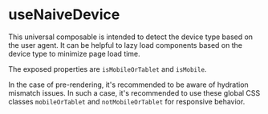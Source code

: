 # useNaiveDevice

This universal composable is intended to detect the device type based on the user agent.
It can be helpful to lazy load components based on the device type to minimize page load time.

The exposed properties are `isMobileOrTablet` and `isMobile`.

In the case of pre-rendering, it's recommended to be aware of hydration mismatch issues. In such a case, it's recommended to use these global CSS classes `mobileOrTablet` and `notMobileOrTablet` for responsive behavior.
